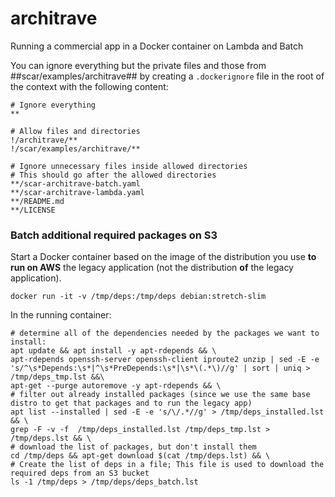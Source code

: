 # architrave
Running a commercial app in a Docker container on Lambda and Batch

You can ignore everything but the private files and those from ##scar/examples/architrave## by creating a `.dockerignore` file in the root of the context with the following content:

```
# Ignore everything
**

# Allow files and directories
!/architrave/**
!/scar/examples/architrave/**

# Ignore unnecessary files inside allowed directories
# This should go after the allowed directories
**/scar-architrave-batch.yaml
**/scar-architrave-lambda.yaml
**/README.md
**/LICENSE
```

### Batch additional required packages on S3

Start a Docker container based on the image of the distribution you use __to run on AWS__ the legacy application (not the distribution __of__ the legacy application).

`docker run -it -v /tmp/deps:/tmp/deps debian:stretch-slim`

In the running container:

```
# determine all of the dependencies needed by the packages we want to install:
apt update && apt install -y apt-rdepends && \
apt-rdepends openssh-server openssh-client iproute2 unzip | sed -E -e 's/^\s*Depends:\s*|^\s*PreDepends:\s*|\s*\(.*\)//g' | sort | uniq > /tmp/deps_tmp.lst &&\
apt-get --purge autoremove -y apt-rdepends && \
# filter out already installed packages (since we use the same base distro to get that packages and to run the legacy app)
apt list --installed | sed -E -e 's/\/.*//g' > /tmp/deps_installed.lst && \
grep -F -v -f  /tmp/deps_installed.lst /tmp/deps_tmp.lst > /tmp/deps.lst && \
# download the list of packages, but don't install them
cd /tmp/deps && apt-get download $(cat /tmp/deps.lst) && \
# Create the list of deps in a file; This file is used to download the required deps from an S3 bucket
ls -1 /tmp/deps > /tmp/deps/deps_batch.lst
```
